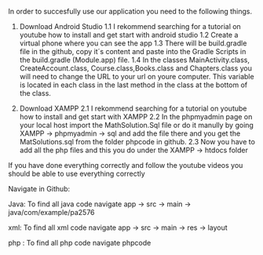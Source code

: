 In order to succesfully use our application you need to the following things.

1. Download Android Studio
	1.1 I rekommend searching for a tutorial on youtube how to install and get start with android studio
	1.2 Create a virtual phone where you can see the app
	1.3 There will be build.gradle file in the github, copy it´s content and paste into the Gradle Scripts in the build.gradle (Module.app) file.
	1.4 In the classes MainActivity.class, CreateAccount.class, Course.class,Books.class and Chapters.class you will need to change the URL to your url on youre computer.
	    This variable is located in each class in the last method in the class at the bottom of the class.

2. Download XAMPP 
	2.1 I rekommend searching for a tutorial on youtube how to install and get start with XAMPP
	2.2 In the phpmyadmin page on your local host import the MathSolution.Sql file or do it manully by going XAMPP -> phpmyadmin -> sql and add the file there and you
	    get the MatSolutions.sql from the folder phpcode in github.
	2.3 Now you have to add all the php files and this you do under the XAMPP -> htdocs folder

If you have done everything correctly and follow the youtube videos you should be able to use everything correctly

Navigate in Github:

Java:
To find all java code navigate app -> src -> main -> java/com/example/pa2576

xml:
To find all xml code navigate app -> src -> main -> res -> layout

php :
To find all php code navigate phpcode